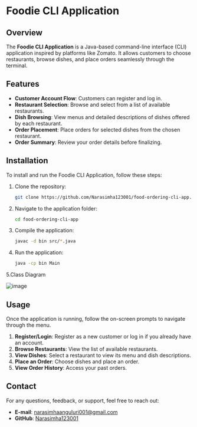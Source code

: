 # Foodie CLI Application

## Overview
The **Foodie CLI Application** is a Java-based command-line interface (CLI) application inspired by platforms like Zomato. It allows customers to choose restaurants, browse dishes, and place orders seamlessly through the terminal.

## Features
- **Customer Account Flow**: Customers can register and log in.
- **Restaurant Selection**: Browse and select from a list of available restaurants.
- **Dish Browsing**: View menus and detailed descriptions of dishes offered by each restaurant.
- **Order Placement**: Place orders for selected dishes from the chosen restaurant.
- **Order Summary**: Review your order details before finalizing.

## Installation
To install and run the Foodie CLI Application, follow these steps:

1. Clone the repository:
   ```bash
   git clone https://github.com/Narasimha123001/food-ordering-cli-app.git
   ```

2. Navigate to the application folder:
   ```bash
   cd food-ordering-cli-app
   ```

3. Compile the application:
   ```bash
   javac -d bin src/*.java
   ```

4. Run the application:
   ```bash
   java -cp bin Main
   ```

5.Class Diagram

![image](https://github.com/user-attachments/assets/c0a02cb9-ad53-42a7-b581-657cca380593)

## Usage
Once the application is running, follow the on-screen prompts to navigate through the menu.

1. **Register/Login**: Register as a new customer or log in if you already have an account.
2. **Browse Restaurants**: View the list of available restaurants.
3. **View Dishes**: Select a restaurant to view its menu and dish descriptions.
4. **Place an Order**: Choose dishes and place an order.
5. **View Order History**: Access your past orders.

## Contact
For any questions, feedback, or support, feel free to reach out:

- **E-mail**: [narasimhaanguluri001@gmail.com](mailto:narasimhaanguluri001@gmail.com)
- **GitHub**: [Narasimha123001](https://github.com/Narasimha123001/Narasimha123001)

